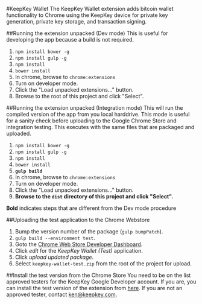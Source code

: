 #KeepKey Wallet
The KeepKey Wallet extension adds bitcoin wallet functionality to Chrome using the KeepKey device for private key
generation, private key storage, and transaction signing.

##Running the extension unpacked (Dev mode)
This is useful for developing the app because a build is not required. 

1. ```npm install bower -g```
2. ```npm install gulp -g```
3. ```npm install```
4. ```bower install```
5. In chrome, browse to ```chrome:extensions```
6. Turn on developer mode.
7. Click the "Load unpacked extensions..." button.
8. Browse to the root of this project and click "Select".

##Running the extension unpacked (Integration mode)
This will run the compiled version of the app from you local harddrive. This mode is useful for a sanity check before
uploading to the Google Chrome Store and integration testing. This executes with the same files that are packaged and
uploaded.

1. ```npm install bower -g```
2. ```npm install gulp -g```
3. ```npm install```
4. ```bower install```
5. __```gulp build```__
6. In chrome, browse to ```chrome:extensions```
7. Turn on developer mode.
8. Click the "Load unpacked extensions..." button.
9. __Browse to the ```dist``` directory of this project and click "Select".__

__Bold__ indicates steps that are different from the Dev mode procedure

##Uploading the test application to the Chrome Webstore
1. Bump the version number of the package (```gulp bumpPatch```).
2. ```gulp build --environment test```.
3. Goto the [Chrome Web Store Developer Dashboard](https://chrome.google.com/webstore/developer/dashboard).
4. Click _edit_ for the _KeepKey Wallet (Test)_ application.
5. Click _upload updated package_.
6. Select ```keepkey-wallet-test.zip``` from the root of the project for upload.

##Install the test version from the Chrome Store
You need to be on the list approved testers for the KeepKey Google Developer account. If you are, you can install the
test version of the extension from
[here](https://chrome.google.com/webstore/detail/keepkey-wallet-test/lbeldmkoigoeiikhejjmgndblmdhfnik/related). If you
are not an approved tester, contact [ken@keepkey.com](mailto:ken@keepkey.com).


